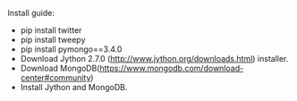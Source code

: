 Install guide:
- pip install twitter
- pip install tweepy
- pip install pymongo==3.4.0
- Download Jython 2.7.0 (http://www.jython.org/downloads.html) installer.
- Download MongoDB(https://www.mongodb.com/download-center#community)
- Install Jython and MongoDB.